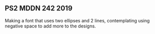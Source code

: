 ## PS2 MDDN 242 2019

Making a font that uses two ellipses and 2 lines, contemplating using negative space to add more to the designs.
